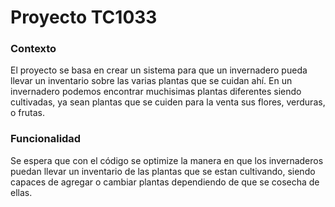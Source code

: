 # Proyecto TC1033

### Contexto
El proyecto se basa en crear un sistema para que un invernadero pueda llevar un inventario sobre las varias plantas que se cuidan ahí.
En un invernadero podemos encontrar muchisimas plantas diferentes siendo cultivadas, ya sean plantas que se cuiden para la venta sus flores, verduras, o frutas.

### Funcionalidad
Se espera que con el código se optimize la manera en que los invernaderos puedan llevar un inventario de las plantas que se estan cultivando, siendo capaces de agregar o cambiar plantas dependiendo de que se cosecha de ellas.

